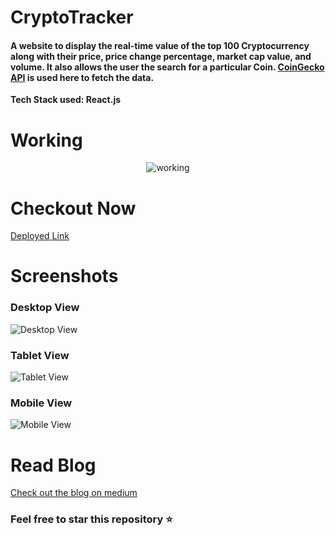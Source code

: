 # CryptoTracker

#### A website to display the real-time value of the top 100 Cryptocurrency along with their price, price change percentage, market cap value, and volume. It also allows the user the search for a particular Coin. [CoinGecko API](https://www.coingecko.com/en) is used here to fetch the data.

**Tech Stack used: React.js**

# Working

<p align="center">
  <img src="https://user-images.githubusercontent.com/56690856/130368390-1d02a273-ba2e-45b8-ac82-343d1a5c1121.gif" alt="working" />
</p>

# Checkout Now

[Deployed Link](https://trackercryptocurrency.netlify.app/)

# Screenshots
### Desktop View

![Desktop View](https://user-images.githubusercontent.com/56690856/130368104-446f82a4-6ce4-4a44-8193-02b68b35752f.png)

### Tablet View

![Tablet View](https://user-images.githubusercontent.com/56690856/130368146-bf56a739-f6ed-4d10-a601-1a55c5e23e95.png)

### Mobile View

![Mobile View](https://user-images.githubusercontent.com/56690856/130368156-af6121ea-6236-49bb-94a9-8ab69685afcf.png)

# Read Blog
[Check out the blog on medium](https://medium.com/nerd-for-tech/cryptotracker-using-react-61236abaab77)

### Feel free to star this repository ⭐



